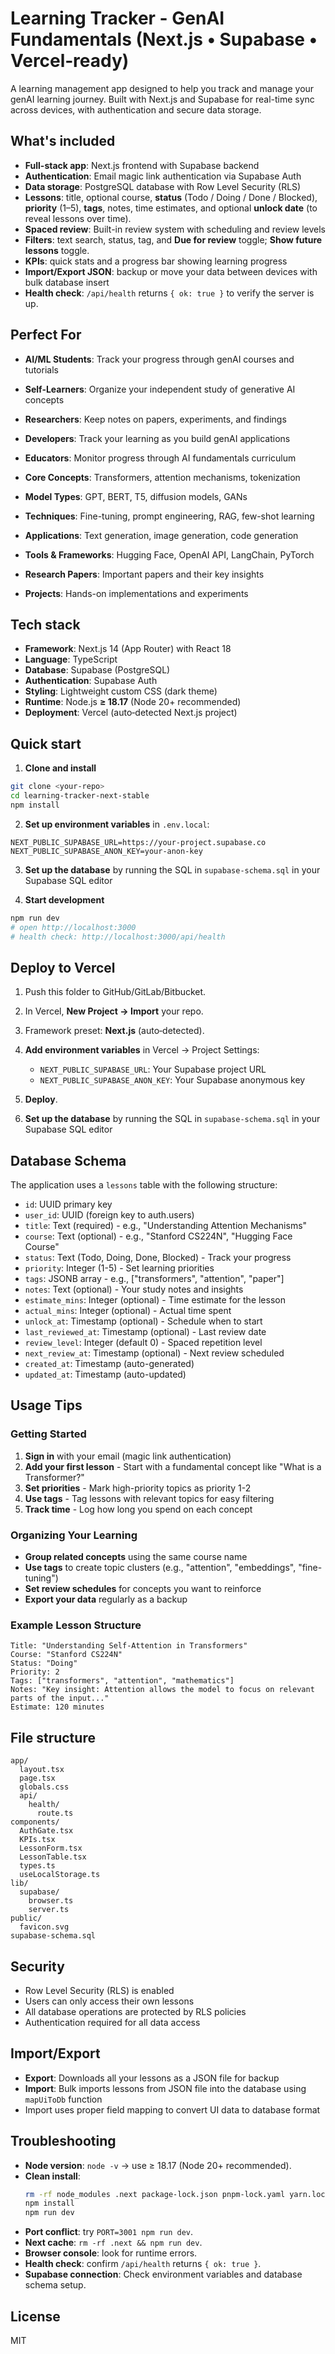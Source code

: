 # Learning Tracker - GenAI Fundamentals (Next.js • Supabase • Vercel‑ready)

A learning management app designed to help you track and manage your genAI learning journey. Built with Next.js and Supabase for real-time sync across devices, with authentication and secure data storage.

## What's included
- **Full-stack app**: Next.js frontend with Supabase backend
- **Authentication**: Email magic link authentication via Supabase Auth
- **Data storage**: PostgreSQL database with Row Level Security (RLS)
- **Lessons**: title, optional course, **status** (Todo / Doing / Done / Blocked), **priority** (1–5), **tags**, notes, time estimates, and optional **unlock date** (to reveal lessons over time).
- **Spaced review**: Built-in review system with scheduling and review levels
- **Filters**: text search, status, tag, and **Due for review** toggle; **Show future lessons** toggle.
- **KPIs**: quick stats and a progress bar showing learning progress
- **Import/Export JSON**: backup or move your data between devices with bulk database insert
- **Health check**: `/api/health` returns `{ ok: true }` to verify the server is up.

## Perfect For

- **AI/ML Students**: Track your progress through genAI courses and tutorials
- **Self-Learners**: Organize your independent study of generative AI concepts
- **Researchers**: Keep notes on papers, experiments, and findings
- **Developers**: Track your learning as you build genAI applications
- **Educators**: Monitor progress through AI fundamentals curriculum

- **Core Concepts**: Transformers, attention mechanisms, tokenization
- **Model Types**: GPT, BERT, T5, diffusion models, GANs
- **Techniques**: Fine-tuning, prompt engineering, RAG, few-shot learning
- **Applications**: Text generation, image generation, code generation
- **Tools & Frameworks**: Hugging Face, OpenAI API, LangChain, PyTorch
- **Research Papers**: Important papers and their key insights
- **Projects**: Hands-on implementations and experiments

## Tech stack
- **Framework**: Next.js 14 (App Router) with React 18
- **Language**: TypeScript
- **Database**: Supabase (PostgreSQL)
- **Authentication**: Supabase Auth
- **Styling**: Lightweight custom CSS (dark theme)
- **Runtime**: Node.js **≥ 18.17** (Node 20+ recommended)
- **Deployment**: Vercel (auto‑detected Next.js project)

## Quick start

1. **Clone and install**
```bash
git clone <your-repo>
cd learning-tracker-next-stable
npm install
```

2. **Set up environment variables** in `.env.local`:
```
NEXT_PUBLIC_SUPABASE_URL=https://your-project.supabase.co
NEXT_PUBLIC_SUPABASE_ANON_KEY=your-anon-key
```

3. **Set up the database** by running the SQL in `supabase-schema.sql` in your Supabase SQL editor

4. **Start development**
```bash
npm run dev
# open http://localhost:3000
# health check: http://localhost:3000/api/health
```

## Deploy to Vercel

1. Push this folder to GitHub/GitLab/Bitbucket.

2. In Vercel, **New Project → Import** your repo.

3. Framework preset: **Next.js** (auto‑detected).

4. **Add environment variables** in Vercel → Project Settings:
   - `NEXT_PUBLIC_SUPABASE_URL`: Your Supabase project URL
   - `NEXT_PUBLIC_SUPABASE_ANON_KEY`: Your Supabase anonymous key

5. **Deploy**.

6. **Set up the database** by running the SQL in `supabase-schema.sql` in your Supabase SQL editor

## Database Schema

The application uses a `lessons` table with the following structure:

- `id`: UUID primary key
- `user_id`: UUID (foreign key to auth.users)
- `title`: Text (required) - e.g., "Understanding Attention Mechanisms"
- `course`: Text (optional) - e.g., "Stanford CS224N", "Hugging Face Course"
- `status`: Text (Todo, Doing, Done, Blocked) - Track your progress
- `priority`: Integer (1-5) - Set learning priorities
- `tags`: JSONB array - e.g., ["transformers", "attention", "paper"]
- `notes`: Text (optional) - Your study notes and insights
- `estimate_mins`: Integer (optional) - Time estimate for the lesson
- `actual_mins`: Integer (optional) - Actual time spent
- `unlock_at`: Timestamp (optional) - Schedule when to start
- `last_reviewed_at`: Timestamp (optional) - Last review date
- `review_level`: Integer (default 0) - Spaced repetition level
- `next_review_at`: Timestamp (optional) - Next review scheduled
- `created_at`: Timestamp (auto-generated)
- `updated_at`: Timestamp (auto-updated)

## Usage Tips

### Getting Started
1. **Sign in** with your email (magic link authentication)
2. **Add your first lesson** - Start with a fundamental concept like "What is a Transformer?"
3. **Set priorities** - Mark high-priority topics as priority 1-2
4. **Use tags** - Tag lessons with relevant topics for easy filtering
5. **Track time** - Log how long you spend on each concept

### Organizing Your Learning
- **Group related concepts** using the same course name
- **Use tags** to create topic clusters (e.g., "attention", "embeddings", "fine-tuning")
- **Set review schedules** for concepts you want to reinforce
- **Export your data** regularly as a backup

### Example Lesson Structure
```
Title: "Understanding Self-Attention in Transformers"
Course: "Stanford CS224N"
Status: "Doing"
Priority: 2
Tags: ["transformers", "attention", "mathematics"]
Notes: "Key insight: Attention allows the model to focus on relevant parts of the input..."
Estimate: 120 minutes
```

## File structure
```
app/
  layout.tsx
  page.tsx
  globals.css
  api/
    health/
      route.ts
components/
  AuthGate.tsx
  KPIs.tsx
  LessonForm.tsx
  LessonTable.tsx
  types.ts
  useLocalStorage.ts
lib/
  supabase/
    browser.ts
    server.ts
public/
  favicon.svg
supabase-schema.sql
```

## Security

- Row Level Security (RLS) is enabled
- Users can only access their own lessons
- All database operations are protected by RLS policies
- Authentication required for all data access

## Import/Export

- **Export**: Downloads all your lessons as a JSON file for backup
- **Import**: Bulk imports lessons from JSON file into the database using `mapUiToDb` function
- Import uses proper field mapping to convert UI data to database format

## Troubleshooting
- **Node version**: `node -v` → use ≥ 18.17 (Node 20+ recommended).
- **Clean install**:
  ```bash
  rm -rf node_modules .next package-lock.json pnpm-lock.yaml yarn.lock
  npm install
  npm run dev
  ```
- **Port conflict**: try `PORT=3001 npm run dev`.
- **Next cache**: `rm -rf .next && npm run dev`.
- **Browser console**: look for runtime errors.
- **Health check**: confirm `/api/health` returns `{ ok: true }`.
- **Supabase connection**: Check environment variables and database schema setup.

## License
MIT
